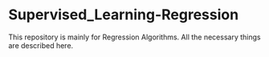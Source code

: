 # Supervised_Learning-Regression
This repository is mainly for Regression Algorithms. All the necessary things are described here.
